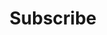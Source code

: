 ---
title: Subscribe
position_number: 1.1
parameters:
  - name:
    content:
content_markdown: |-
    To begin receiving feed messages, you must first send a subscribe message to the server indicating which channels and products to receive. This message is mandatory — you will be disconnected if no subscribe has been received within 5 seconds.
  
left_code_blocks:
  - code_block:
    title:
    language:
right_code_blocks:
  - code_block: |2-
        // Request
        {
          "type": "subscribe",
          "channels": [
              "heartbeat",
              {
                "name": "kline",
                "symbols": "ETH-USDT"
              }
          ]
        }
    title: Subscribe
    language: json
  - code_block: |2-
      // Request
      {
        "type": "unsubscribe",
        "symbols": [
            "ETH-USDT"
        ],
        "channels": ["kline"]
      }
    title: Unsubscribe
    language: json
---